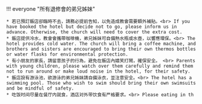 
!!! everyone "所有退修會的弟兄姊妹"

    * 若已預訂飯店卻臨時不去，請務必提前告知，以免造成教會需要額外補貼。<br> If you have booked the hotel but decide not to go, please inform us in advance. Otherwise, the church will need to cover the extra cost.
    * 飯店提供冷水，教會會攜帶咖啡機，弟兄姊妹可自備熱水瓶或水壺，以響應環保。<br> The hotel provides cold water. The church will bring a coffee machine, and brothers and sisters are encouraged to bring their own thermos bottles or water flasks for environmental protection.
    * 有小朋友的家長，請留意孩子的行為，避免在飯店內嬉笑打鬧，確保安全。 <br> Parents with young children, please watch over them carefully and remind them not to run around or make loud noise in the hotel, for their safety.
    * 飯店設有游泳池，欲游泳的弟兄姊妹請自備泳衣，並注意安全。<br> The hotel has a swimming pool. Those who wish to swim should bring their own swimsuits and be mindful of safety.
    * 吃饭时间尽量在餐厅内就食，酒店对外带饮食有严格要求。<br> Please eating in th
[//]: # (!!! sleep "對於住宿的弟兄姐妹")

[//]: # ()
[//]: # (    * 衣服 Clothes)

[//]: # (        * 換洗衣物  Change clothes for the weekend)

[//]: # (    * 住宿用品 Lodging &#40;Cabin only, notified only&#41;)

[//]: # (        * 睡袋，睡墊，被子，枕頭等等 Sleep bags and/or pillows, blankets, quilts)

[//]: # (    * 保潔 Hygene)

[//]: # (        * 洗漱用品 Tooth brush, tooth paste makeups and other essentials)

[//]: # (        * 洗澡用品 Shampoo, conditioner and body wash)

[//]: # (        * 毛巾/浴巾 Towels )

[//]: # (    * 電器 Eletrics )

[//]: # (        * 充電線，充電寶 Charging cables)

[//]: # (    * 拖鞋 Sandles)


[//]: # ()
[//]: # (!!! tip "弟兄姐妹的連結 Bonding")

[//]: # ()
[//]: # (    * 整個退修會，有很多的機會讓大家從不熟變得希望很熟。 <br>There will be a lot of opportunities to get to know each other in our church.)

[//]: # (    * 不管你的年齡，婚姻情況，工作學習背景，我們都是主內一家人。我們都有自己獨特的故事和分享，也可以彼此學習和建造。<br> It doesn’t matter what age group, marrital status or background we are from. We are all united in Jesus. We all have unique stories to share and areas we can learn from each other. )

[//]: # (    * 做最真實的你 Be the **REAL** you)

[//]: # ()
[//]: # ()
[//]: # (!!! info "注意事項 Notifications")

[//]: # ()
[//]: # (    * 10點以後就不大聲喧嘩 <br> It’s quiet time after 10PM. There should be no amplified music. Chitchatting is okay as long as you keep your voice down.)

[//]: # (    * 不要亂扔垃圾 Do not litter)

[//]: # (    * 營地網絡信號覆蓋有限，ATT信號較好些。如需要WIFI，請聯繫園區. <br> Mobile phone signals are not well covered. ATT service might be better than others. Please reach out Redwood Christian Park if you need WIFI.)

